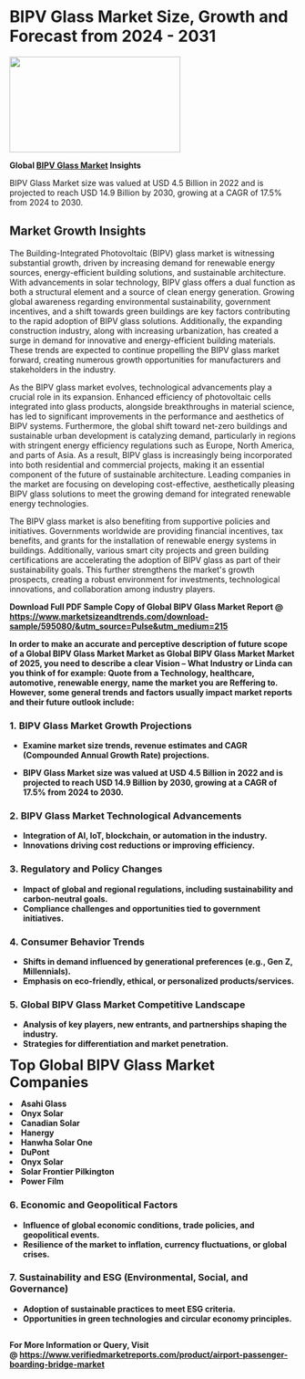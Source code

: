 <H1>BIPV Glass Market Size, Growth and Forecast from 2024 - 2031</H1><img class="aligncenter size-medium wp-image-584254" src="https://thirdeyenews.in/wp-content/uploads/2024/09/Global-Market-Research-300x168.jpeg" alt="" width="300" height="168" /><p><strong>Global&nbsp;<a href="https://www.marketsizeandtrends.com/download-sample/595080/&amp;utm_source=Pulse&amp;utm_medium=215">BIPV Glass Market</a> Insights</strong></p><p>BIPV Glass Market size was valued at USD 4.5 Billion in 2022 and is projected to reach USD 14.9 Billion by 2030, growing at a CAGR of 17.5% from 2024 to 2030.</p><p><h2>Market Growth Insights</h2> <p>The Building-Integrated Photovoltaic (BIPV) glass market is witnessing substantial growth, driven by increasing demand for renewable energy sources, energy-efficient building solutions, and sustainable architecture. With advancements in solar technology, BIPV glass offers a dual function as both a structural element and a source of clean energy generation. Growing global awareness regarding environmental sustainability, government incentives, and a shift towards green buildings are key factors contributing to the rapid adoption of BIPV glass solutions. Additionally, the expanding construction industry, along with increasing urbanization, has created a surge in demand for innovative and energy-efficient building materials. These trends are expected to continue propelling the BIPV glass market forward, creating numerous growth opportunities for manufacturers and stakeholders in the industry.</p> <p><strong></strong></p> <p>As the BIPV glass market evolves, technological advancements play a crucial role in its expansion. Enhanced efficiency of photovoltaic cells integrated into glass products, alongside breakthroughs in material science, has led to significant improvements in the performance and aesthetics of BIPV systems. Furthermore, the global shift toward net-zero buildings and sustainable urban development is catalyzing demand, particularly in regions with stringent energy efficiency regulations such as Europe, North America, and parts of Asia. As a result, BIPV glass is increasingly being incorporated into both residential and commercial projects, making it an essential component of the future of sustainable architecture. Leading companies in the market are focusing on developing cost-effective, aesthetically pleasing BIPV glass solutions to meet the growing demand for integrated renewable energy technologies. <p>The BIPV glass market is also benefiting from supportive policies and initiatives. Governments worldwide are providing financial incentives, tax benefits, and grants for the installation of renewable energy systems in buildings. Additionally, various smart city projects and green building certifications are accelerating the adoption of BIPV glass as part of their sustainability goals. This further strengthens the market's growth prospects, creating a robust environment for investments, technological innovations, and collaboration among industry players.</p> <p><strong></p><p><span class=""><strong>Download Full PDF Sample Copy of Global BIPV Glass Market Report</strong> @ <a href="https://www.marketsizeandtrends.com/download-sample/595080/&amp;utm_source=Pulse&amp;utm_medium=215" target="_blank">https://www.marketsizeandtrends.com/download-sample/595080/&amp;utm_source=Pulse&amp;utm_medium=215</a></span></p><p>In order to make an accurate and perceptive description of future scope of a Global&nbsp;BIPV Glass Market Market as Global&nbsp;BIPV Glass Market Market of 2025, you need to describe a clear Vision &ndash; What Industry or Linda can you think of for example: Quote from a Technology, healthcare, automotive, renewable energy, name the market you are Reffering to. However, some general trends and factors usually impact market reports and their future outlook include:</p><h3>1.&nbsp;<strong>BIPV Glass Market Growth Projections</strong></h3><ul><li>Examine market size trends, revenue estimates and CAGR (Compounded Annual Growth Rate) projections.</li><li><p>BIPV Glass Market size was valued at USD 4.5 Billion in 2022 and is projected to reach USD 14.9 Billion by 2030, growing at a CAGR of 17.5% from 2024 to 2030.</p></li></ul><h3>2.&nbsp;<strong>BIPV Glass Market Technological Advancements</strong></h3><ul><li>Integration of AI, IoT, blockchain, or automation in the industry.</li><li>Innovations driving cost reductions or improving efficiency.</li></ul><h3>3.&nbsp;<strong>Regulatory and Policy Changes</strong></h3><ul><li>Impact of global and regional regulations, including sustainability and carbon-neutral goals.</li><li>Compliance challenges and opportunities tied to government initiatives.</li></ul><h3>4.&nbsp;<strong>Consumer Behavior Trends</strong></h3><ul><li>Shifts in demand influenced by generational preferences (e.g., Gen Z, Millennials).</li><li>Emphasis on eco-friendly, ethical, or personalized products/services.</li></ul><h3>5.&nbsp;<strong>Global BIPV Glass Market Competitive Landscape</strong></h3><ul><li>Analysis of key players, new entrants, and partnerships shaping the industry.</li><li>Strategies for differentiation and market penetration.</li></ul><p data-pm-slice="1 1 []"><span style="color: inherit; font-family: inherit; font-size: 25px;">Top Global BIPV Glass Market Companies</span></p><div class="" data-test-id=""><p><li>Asahi Glass</li><li> Onyx Solar</li><li> Canadian Solar</li><li> Hanergy</li><li> Hanwha Solar One</li><li> DuPont</li><li> Onyx Solar</li><li> Solar Frontier Pilkington</li><li> Power Film</li></p></div><h3>6.&nbsp;<strong>Economic and Geopolitical Factors</strong></h3><ul><li>Influence of global economic conditions, trade policies, and geopolitical events.</li><li>Resilience of the market to inflation, currency fluctuations, or global crises.</li></ul><h3>7.&nbsp;<strong>Sustainability and ESG (Environmental, Social, and Governance)</strong></h3><ul><li>Adoption of sustainable practices to meet ESG criteria.</li><li>Opportunities in green technologies and circular economy principles.</li></ul><h2><strong style="font-size: 14px;">For More Information or Query, Visit @&nbsp;</strong><a style="background-color: #ffffff; font-size: 14px;" href="https://www.marketsizeandtrends.com/report/bipv-glass-market/" target="_blank">https://www.verifiedmarketreports.com/product/airport-passenger-boarding-bridge-market</a></h2>
